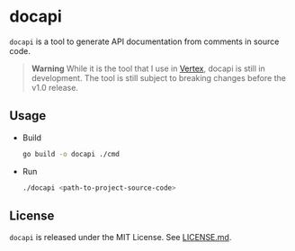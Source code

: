 # docapi

`docapi` is a tool to generate API documentation from comments in source code.

> **Warning**
> While it is the tool that I use in [Vertex](https://vertex.quentinguidee.dev), docapi is still in development. The tool is still subject to breaking changes before the v1.0 release.

## Usage

- Build

    ```bash
    go build -o docapi ./cmd
    ```

- Run

    ```bash
    ./docapi <path-to-project-source-code>
    ```

## License

`docapi` is released under the MIT License. See [LICENSE.md](./LICENSE.md).
